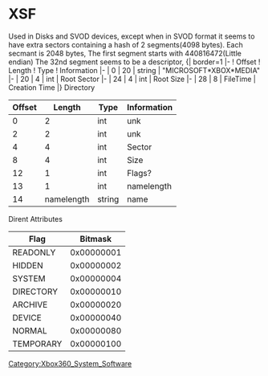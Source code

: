 # XSF

Used in Disks and SVOD devices, except when in SVOD format it seems to
have extra sectors containing a hash of 2 segments(4098 bytes). Each
secmant is 2048 bytes,
The first segment starts with 440816472(Little endian)
The 32nd segment seems to be a descriptor,
{| border=1 |- \! Offset \! Length \! Type \! Information |- | 0 | 20 |
string | "MICROSOFT\*XBOX\*MEDIA" |- | 20 | 4 | int | Root Sector |- |
24 | 4 | int | Root Size |- | 28 | 8 | FileTime | Creation Time |}
Directory

| Offset | Length     | Type   | Information |
| ------ | ---------- | ------ | ----------- |
| 0      | 2          | int    | unk         |
| 2      | 2          | int    | unk         |
| 4      | 4          | int    | Sector      |
| 8      | 4          | int    | Size        |
| 12     | 1          | int    | Flags?      |
| 13     | 1          | int    | namelength  |
| 14     | namelength | string | name        |

Dirent Attributes

| Flag      | Bitmask    |
| --------- | ---------- |
| READONLY  | 0x00000001 |
| HIDDEN    | 0x00000002 |
| SYSTEM    | 0x00000004 |
| DIRECTORY | 0x00000010 |
| ARCHIVE   | 0x00000020 |
| DEVICE    | 0x00000040 |
| NORMAL    | 0x00000080 |
| TEMPORARY | 0x00000100 |


[Category:Xbox360_System_Software](Category_Xbox360_System_Software.md "wikilink")